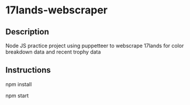 # 17lands-webscraper

## Description
<p> Node JS practice project using puppetteer to webscrape 17lands for color breakdown data and recent trophy data </p>

## Instructions
<p> npm install </p>
<p> npm start </p>